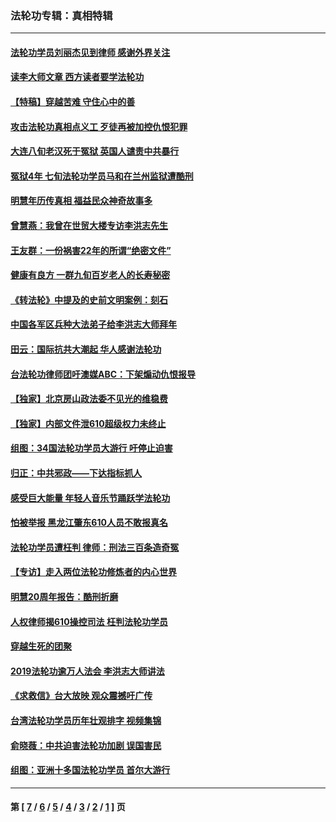 ### 法轮功专辑：真相特辑
---
#### [法轮功学员刘丽杰见到律师 感谢外界关注](../../pages/nf4389/n13927012.md?04020430) 
#### [读李大师文章 西方读者要学法轮功](../../pages/nf4389/n13925142.md?04020430) 
#### [【特稿】穿越苦难 守住心中的善](../../pages/nf4389/n13784979.md?04020430) 
#### [攻击法轮功真相点义工 歹徒再被加控仇恨犯罪](../../pages/nf4389/n13601019.md?04020430) 
#### [大连八旬老汉死于冤狱 英国人谴责中共暴行](../../pages/nf4389/n13480118.md?04020430) 
#### [冤狱4年 七旬法轮功学员马和在兰州监狱遭酷刑](../../pages/nf4389/n13304688.md?04020430) 
#### [明慧年历传真相 福益民众神奇故事多](../../pages/nf4389/n13294545.md?04020430) 
#### [曾慧燕：我曾在世贸大楼专访李洪志先生](../../pages/nf4389/n12898729.md?04020430) 
#### [王友群：一份祸害22年的所谓“绝密文件”](../../pages/nf4389/n12871750.md?04020430) 
#### [健康有良方 一群九旬百岁老人的长寿秘密](../../pages/nf4389/n12847475.md?04020430) 
#### [《转法轮》中提及的史前文明案例：刻石](../../pages/nf4389/n12758577.md?04020430) 
#### [中国各军区兵种大法弟子给李洪志大师拜年](../../pages/nf4389/n12750047.md?04020430) 
#### [田云：国际抗共大潮起 华人感谢法轮功](../../pages/nf4389/n12357708.md?04020430) 
#### [台法轮功律师团吁澳媒ABC：下架煽动仇恨报导](../../pages/nf4389/n12279917.md?04020430) 
#### [【独家】北京房山政法委不见光的维稳费](../../pages/nf4389/n12031979.md?04020430) 
#### [【独家】内部文件泄610超级权力未终止](../../pages/nf4389/n12023895.md?04020430) 
#### [组图：34国法轮功学员大游行 吁停止迫害](../../pages/nf4389/n11492658.md?04020430) 
#### [归正：中共邪政——下达指标抓人](../../pages/nf4389/n11474770.md?04020430) 
#### [感受巨大能量 年轻人音乐节踊跃学法轮功](../../pages/nf4389/n11441981.md?04020430) 
#### [怕被举报 黑龙江肇东610人员不敢报真名](../../pages/nf4389/n11436499.md?04020430) 
#### [法轮功学员遭枉判 律师：刑法三百条造奇冤](../../pages/nf4389/n11433943.md?04020430) 
#### [【专访】走入两位法轮功修炼者的内心世界](../../pages/nf4389/n11415623.md?04020430) 
#### [明慧20周年报告：酷刑折磨](../../pages/nf4389/n11387954.md?04020430) 
#### [人权律师揭610操控司法 枉判法轮功学员](../../pages/nf4389/n11313370.md?04020430) 
#### [穿越生死的团聚](../../pages/nf4389/n11258922.md?04020430) 
#### [2019法轮功逾万人法会 李洪志大师讲法](../../pages/nf4389/n11265303.md?04020430) 
#### [《求救信》台大放映 观众震撼吁广传](../../pages/nf4389/n10922251.md?04020430) 
#### [台湾法轮功学员历年壮观排字 视频集锦](../../pages/nf4389/n10878789.md?04020430) 
#### [俞晓薇：中共迫害法轮功加剧 误国害民](../../pages/nf4389/n10859260.md?04020430) 
#### [组图：亚洲十多国法轮功学员 首尔大游行](../../pages/nf4389/n10781149.md?04020430) 

---
#### 第 [ [7](./7.md?04020430) / [6](./6.md?04020430) / [5](./5.md?04020430) / [4](./4.md?04020430) / [3](./3.md?04020430) / [2](./2.md?04020430) / [1](./1.md?04020430) ] 页
